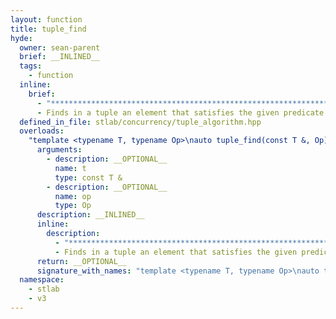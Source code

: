 ```yaml
---
layout: function
title: tuple_find
hyde:
  owner: sean-parent
  brief: __INLINED__
  tags:
    - function
  inline:
    brief:
      - "***********************************************************************************************"
      - Finds in a tuple an element that satisfies the given predicate and returns the tuple index. It returns an index beyond the last element if no element satisfies the predicate.
  defined_in_file: stlab/concurrency/tuple_algorithm.hpp
  overloads:
    "template <typename T, typename Op>\nauto tuple_find(const T &, Op) -> std::size_t":
      arguments:
        - description: __OPTIONAL__
          name: t
          type: const T &
        - description: __OPTIONAL__
          name: op
          type: Op
      description: __INLINED__
      inline:
        description:
          - "***********************************************************************************************"
          - Finds in a tuple an element that satisfies the given predicate and returns the tuple index. It returns an index beyond the last element if no element satisfies the predicate.
      return: __OPTIONAL__
      signature_with_names: "template <typename T, typename Op>\nauto tuple_find(const T & t, Op op) -> std::size_t"
  namespace:
    - stlab
    - v3
---
```

